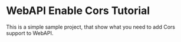 WebAPI Enable Cors Tutorial 
==============
This is a simple sample project, that show what you need to add Cors support to WebAPI. 
